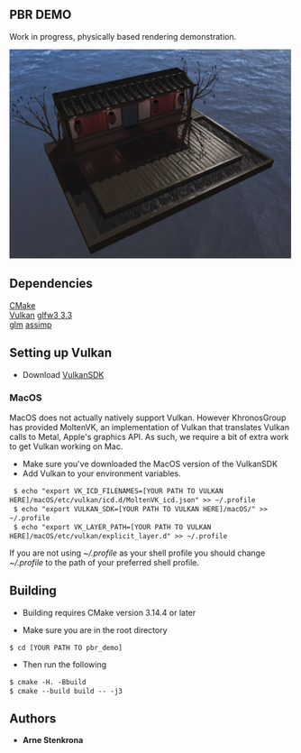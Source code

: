 ## PBR DEMO
Work in progress, physically based rendering demonstration. 

<img src="res/imgs/example1.png" width="500">

## Dependencies
[CMake]()  
[Vulkan](https://vulkan.lunarg.com/sdk/home)
[glfw3 3.3](https://www.glfw.org)  
[glm](https://glm.g-truc.net/0.9.9/index.html)
[assimp](https://www.assimp.org)

## Setting up Vulkan
* Download [VulkanSDK](https://vulkan.lunarg.com/sdk/home)

### MacOS
MacOS does not actually natively support Vulkan. However KhronosGroup has provided MoltenVK, an implementation of Vulkan that translates Vulkan calls to Metal, Apple's graphics API. As such, we require a bit of extra work to get Vulkan working on Mac.

* Make sure you've downloaded the MacOS version of the VulkanSDK
* Add Vulkan to your environment variables.
```
 $ echo "export VK_ICD_FILENAMES=[YOUR PATH TO VULKAN HERE]/macOS/etc/vulkan/icd.d/MoltenVK_icd.json" >> ~/.profile
 $ echo "export VULKAN_SDK=[YOUR PATH TO VULKAN HERE]/macOS/" >> ~/.profile
 $ echo "export VK_LAYER_PATH=[YOUR PATH TO VULKAN HERE]/macOS/etc/vulkan/explicit_layer.d" >> ~/.profile
```
If you are not using *~/.profile* as your shell profile you should change *~/.profile* to the path of your preferred shell profile.

## Building

* Building requires CMake version 3.14.4 or later

* Make sure you are in the root directory
```
$ cd [YOUR PATH TO pbr_demo]
```

* Then run the following
```
$ cmake -H. -Bbuild
$ cmake --build build -- -j3
```

## Authors

* **Arne Stenkrona**
